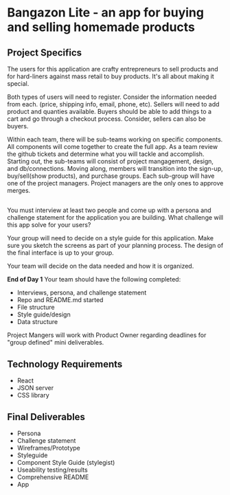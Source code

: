 # Bangazon Lite - an app for buying and selling homemade products 

## Project Specifics
The users for this application are crafty entrepreneurs to sell products and for hard-liners against mass retail to buy products. It's all about making it special. 

Both types of users will need to register. Consider the information needed from each. (price, shipping info, email, phone, etc). Sellers will need to add product and quanties available. Buyers should be able to add things to a cart and go through a checkout process. Consider, sellers can also be buyers.

Within each team, there will be sub-teams working on specific components. All components will come together to create the full app. As a team review the github tickets and determine what you will tackle and accomplish. Starting out, the sub-teams will consist of project mangagement, design, and db/connections. Moving along, members will transition into the sign-up, buy/sell(show products), and purchase groups. Each sub-group will have one of the project managers. Project managers are the only ones to approve merges.

## 

You must interview at least two people and come up with a persona and challenge statement for the application you are building. What challenge will this app solve for your users?

Your group will need to decide on a style guide for this application. Make sure you sketch the screens as part of your planning process. The design of the final interface is up to your group.

Your team will decide on the data needed and how it is organized.


**End of Day 1** Your team should have the following completed:
* Interviews, persona, and challenge statement
* Repo and README.md started
* File structure
* Style guide/design
* Data structure

Project Mangers will work with Product Owner regarding deadlines for "group defined" mini deliverables.

## Technology Requirements
* React
* JSON server
* CSS library

## Final Deliverables
* Persona
* Challenge statement
* Wireframes/Prototype
* Styleguide
* Component Style Guide (stylegist)
* Useability testing/results
* Comprehensive README
* App


